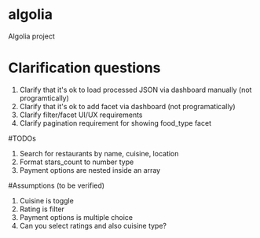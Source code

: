 # algolia
Algolia project

# Clarification questions
1. Clarify that it's ok to load processed JSON via dashboard manually (not programtically)
2. Clarify that it's ok to add facet via dashboard (not programatically)
3. Clarify filter/facet UI/UX requirements
4. Clarify pagination requirement for showing food_type facet

#TODOs
1. Search for restaurants by name, cuisine, location
2. Format stars_count to number type
3. Payment options are nested inside an array

#Assumptions (to be verified)
1. Cuisine is toggle
2. Rating is filter
3. Payment options is multiple choice
4. Can you select ratings and also cuisine type?
